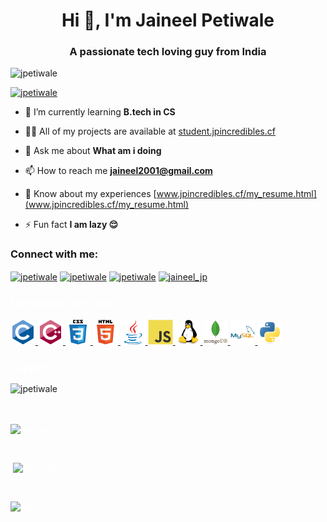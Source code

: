 <h1 align="center">Hi 👋, I'm Jaineel Petiwale</h1>
<!--<img align="center" src="" alt="jpetiwale DP" />-->
<h3 align="center">A passionate tech loving guy from India</h3>

<p align=""> <img src="https://komarev.com/ghpvc/?username=jpetiwale&label=Profile%20views&color=0e75b6&style=flat" alt="jpetiwale" /> </p>

<p align=""> <a href="https://twitter.com/jpetiwale" target="blank"><img src="https://img.shields.io/twitter/follow/jpetiwale?logo=twitter&style=for-the-badge" alt="jpetiwale" /></a> </p>

- 🌱 I’m currently learning **B.tech in CS**

- 👨‍💻 All of my projects are available at [student.jpincredibles.cf](student.jpincredibles.cf)

- 💬 Ask me about **What am i doing**

- 📫 How to reach me **jaineel2001@gmail.com**

- 📄 Know about my experiences [www.jpincredibles.cf/my_resume.html](www.jpincredibles.cf/my_resume.html)

- ⚡ Fun fact **I am lazy 😌**

<h3 align="left">Connect with me:</h3>
<span style="color: white">
<p align="left">
<a href="https://twitter.com/jpetiwale" target="blank"><img align="center" src="https://github.com/JPetiwale/JPetiwale/blob/main/Logo/twitter.svg" alt="jpetiwale" height="30" width="40" /></a>
<a href="https://linkedin.com/in/jpetiwale" target="blank"><img align="center" src="https://github.com/JPetiwale/JPetiwale/blob/main/Logo/Linkedin.svg" alt="jpetiwale" height="30" width="40" /></a>
<a href="https://fb.com/jpetiwale" target="blank"><img align="center" src="https://github.com/JPetiwale/JPetiwale/blob/main/Logo/Facebook.svg" alt="jpetiwale" height="30" width="40" /></a>
<a href="https://instagram.com/jaineel_jp" target="blank"><img align="center" src="https://github.com/JPetiwale/JPetiwale/blob/main/Logo/Instagram.svg" alt="jaineel_jp" height="30" width="40" /></a>
</p>

<h3 align="left">Languages and Tools:</h3>
<p align="left"> <a href="https://www.cprogramming.com/" target="_blank"> <img src="https://raw.githubusercontent.com/devicons/devicon/master/icons/c/c-original.svg" alt="c" width="40" height="40"/> </a> <a href="https://www.w3schools.com/cpp/" target="_blank"> <img src="https://raw.githubusercontent.com/devicons/devicon/master/icons/cplusplus/cplusplus-original.svg" alt="cplusplus" width="40" height="40"/> </a> <a href="https://www.w3schools.com/css/" target="_blank"> <img src="https://raw.githubusercontent.com/devicons/devicon/master/icons/css3/css3-original-wordmark.svg" alt="css3" width="40" height="40"/> </a> <a href="https://www.w3.org/html/" target="_blank"> <img src="https://raw.githubusercontent.com/devicons/devicon/master/icons/html5/html5-original-wordmark.svg" alt="html5" width="40" height="40"/> </a> <a href="https://www.java.com" target="_blank"> <img src="https://raw.githubusercontent.com/devicons/devicon/master/icons/java/java-original.svg" alt="java" width="40" height="40"/> </a> <a href="https://developer.mozilla.org/en-US/docs/Web/JavaScript" target="_blank"> <img src="https://raw.githubusercontent.com/devicons/devicon/master/icons/javascript/javascript-original.svg" alt="javascript" width="40" height="40"/> </a> <a href="https://www.linux.org/" target="_blank"> <img src="https://raw.githubusercontent.com/devicons/devicon/master/icons/linux/linux-original.svg" alt="linux" width="40" height="40"/> </a> <a href="https://www.mongodb.com/" target="_blank"> <img src="https://raw.githubusercontent.com/devicons/devicon/master/icons/mongodb/mongodb-original-wordmark.svg" alt="mongodb" width="40" height="40"/> </a> <a href="https://www.mysql.com/" target="_blank"> <img src="https://raw.githubusercontent.com/devicons/devicon/master/icons/mysql/mysql-original-wordmark.svg" alt="mysql" width="40" height="40"/> </a> <a href="https://www.python.org" target="_blank"> <img src="https://raw.githubusercontent.com/devicons/devicon/master/icons/python/python-original.svg" alt="python" width="40" height="40"/> </a> </p>

<h3 align="left">Support:</h3>
<p><a href="https://www.buymeacoffee.com/jpetiwale"> <img align="left" src="https://cdn.buymeacoffee.com/buttons/v2/default-yellow.png" height="50" width="210" alt="jpetiwale" /></a></p><br><br>
<br/>
<p><img src="https://github-readme-stats.vercel.app/api/top-langs?username=jpetiwale&show_icons=true&locale=en&layout=compact" alt="jpetiwale" /></p>
<br/>
<p>&nbsp;<img src="https://github-readme-stats.vercel.app/api?username=jpetiwale&show_icons=true&locale=en" alt="jpetiwale" /></p>
<br/>
<p><img src="https://github-readme-streak-stats.herokuapp.com/?user=jpetiwale&" alt="jpetiwale" /></p>
<br/>
